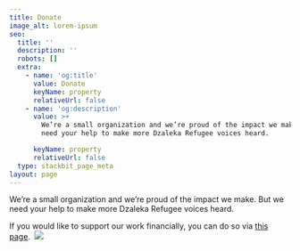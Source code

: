 ```yaml
---
title: Donate
image_alt: lorem-ipsum
seo:
  title: ''
  description: ''
  robots: []
  extra:
    - name: 'og:title'
      value: Donate
      keyName: property
      relativeUrl: false
    - name: 'og:description'
      value: >+
        We’re a small organization and we’re proud of the impact we make. But we
        need your help to make more Dzaleka Refugee voices heard.

      keyName: property
      relativeUrl: false
  type: stackbit_page_meta
layout: page
---
```

We’re a small organization and we’re proud of the impact we make. But we need your help to make more Dzaleka Refugee voices heard.

If you would like to support our work financially, you can do so via [this page](https://www.paypal.com/donate?hosted_button_id=RVSXPU74SV238).
 ![](https://www.paypal.com/en_AU/i/scr/pixel.gif)

